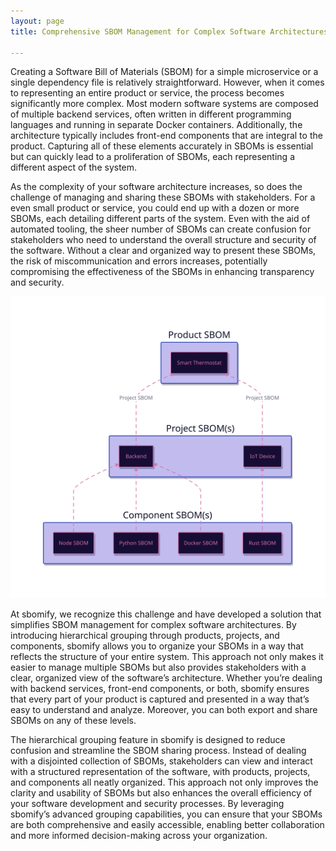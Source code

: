 ```yaml
---
layout: page
title: Comprehensive SBOM Management for Complex Software Architectures

---
```


Creating a Software Bill of Materials (SBOM) for a simple microservice or a single dependency file is relatively straightforward. However, when it comes to representing an entire product or service, the process becomes significantly more complex. Most modern software systems are composed of multiple backend services, often written in different programming languages and running in separate Docker containers. Additionally, the architecture typically includes front-end components that are integral to the product. Capturing all of these elements accurately in SBOMs is essential but can quickly lead to a proliferation of SBOMs, each representing a different aspect of the system.

As the complexity of your software architecture increases, so does the challenge of managing and sharing these SBOMs with stakeholders. For a even small product or service, you could end up with a dozen or more SBOMs, each detailing different parts of the system. Even with the aid of automated tooling, the sheer number of SBOMs can create confusion for stakeholders who need to understand the overall structure and security of the software. Without a clear and organized way to present these SBOMs, the risk of miscommunication and errors increases, potentially compromising the effectiveness of the SBOMs in enhancing transparency and security.

![SBOM hub](/assets/images/site/sbom-hierarchy.svg)

At sbomify, we recognize this challenge and have developed a solution that simplifies SBOM management for complex software architectures. By introducing hierarchical grouping through products, projects, and components, sbomify allows you to organize your SBOMs in a way that reflects the structure of your entire system. This approach not only makes it easier to manage multiple SBOMs but also provides stakeholders with a clear, organized view of the software’s architecture. Whether you’re dealing with backend services, front-end components, or both, sbomify ensures that every part of your product is captured and presented in a way that’s easy to understand and analyze. Moreover, you can both export and share SBOMs on any of these levels.

The hierarchical grouping feature in sbomify is designed to reduce confusion and streamline the SBOM sharing process. Instead of dealing with a disjointed collection of SBOMs, stakeholders can view and interact with a structured representation of the software, with products, projects, and components all neatly organized. This approach not only improves the clarity and usability of SBOMs but also enhances the overall efficiency of your software development and security processes. By leveraging sbomify’s advanced grouping capabilities, you can ensure that your SBOMs are both comprehensive and easily accessible, enabling better collaboration and more informed decision-making across your organization.
